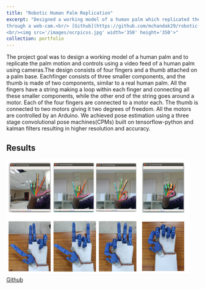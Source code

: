 ```yaml
---
title: "Robotic Human Palm Replication"
excerpt: "Designed a working model of a human palm which replicated the palm motion and controls using a video feed of a human palm
through a web-cam.<br/> [Github](https://github.com/mchandak29/robotic-palm)
<br/><img src='/images/ocrpicss.jpg' width='350' height='350'>"
collection: portfolio
---
```


The project goal was to design a working model of a human palm and to replicate the palm motion and controls using a video feed of 
a human palm using cameras.The design consists of four fingers and a thumb attached on a palm base. Eachfinger consists of three 
smaller components, and the thumb is made of two components, similar to a real human palm. All the fingers have a string making a
loop within each finger and connecting all these smaller components, while the other end of the string goes around a motor. Each of 
the four fingers are connected to a motor each. The thumb is connected to two motors giving it two degrees of freedom. All the 
motors are controlled by an Arduino. We achieved pose estimation using a three stage convolutional pose
machines(CPMs) built on tensorflow-python and kalman filters resulting in higher resolution and accuracy.<br/>

## Results
<img src='/images/Screenshot%20from%202019-08-02%2015-40-24.png' width='480'><br/>
[Github](https://github.com/mchandak29/robotic-palm)
